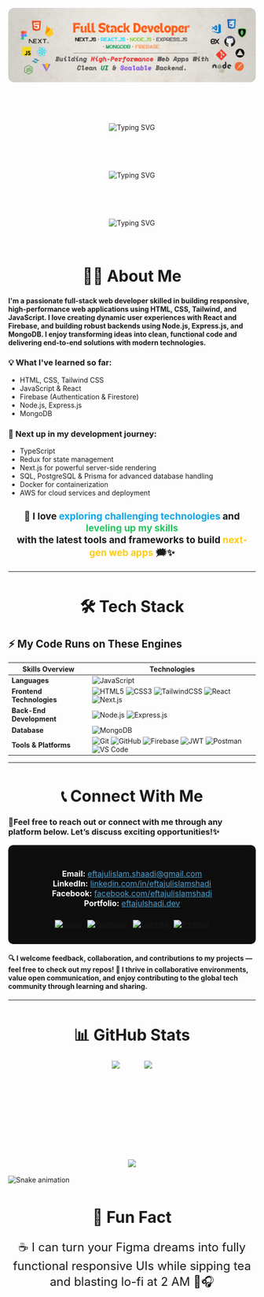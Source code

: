 <!-- Banner Image -->
<p align="center">
  <img src="https://raw.githubusercontent.com/ei-shadi/ei-shadi/refs/heads/main/Banner.png" alt="Welcome Banner" style="border-radius:12px; max-width:100%; height:auto;" />
</p>

<div style="display: flex; justify-content: center; margin-top: 5rem; margin-bottom: 5rem;">
  <img
    src="https://readme-typing-svg.herokuapp.com?font=Bitcount+Grid+Single&size=42&duration=2500&pause=100000&color=00ffff&center=true&vCenter=true&width=1400&lines=Hi!"
    alt="Typing SVG"
    style="max-width: 100%; height: auto;" />
</div>

<div style="display: flex; justify-content: center; margin-top: 5rem; margin-bottom: 5rem;">
  <img
    src="https://readme-typing-svg.herokuapp.com?font=Bitcount+Grid+Single&size=44&duration=2500&pause=100000&color=b200ff&center=true&vCenter=true&width=1400&lines=🖤Welcome+to+My+Darkside🌚"
    alt="Typing SVG"
    style="max-width: 100%; height: auto;" />
</div>

<div style="display: flex; justify-content: center; margin-top: 5rem; margin-bottom: 5rem;">
  <img
    src="https://readme-typing-svg.herokuapp.com?font=Mozilla+Headline&size=50&duration=3000&pause=1000&color=ed5a00&center=true&vCenter=true&width=1700&lines=I+am+Eftajul+Islam+Shadi+🥷🏻;Full+Stack+Developer+%7C+MERN+Stack+Developer;I+thrive+on+exploring+new+technologies+and+solving+complex+problems;Building+scalable%2C+high-impact+web+applications👀"
    alt="Typing SVG"
    style="max-width: 100%; height: auto;" />
</div>


<!-- 🧑‍💻 About Me -->
<h1 align="center" style="font-size: 2rem; margin-top: 3rem;">🧑‍💻 About Me</h1>
<h4>
  I'm a passionate full-stack web developer skilled in building responsive, high-performance web applications using HTML, CSS, Tailwind, and JavaScript. I love creating dynamic user experiences with React and Firebase, and building robust backends using Node.js, Express.js, and MongoDB. I enjoy transforming ideas into clean, functional code and delivering end-to-end solutions with modern technologies.
</h4>

<h3>
  💡 What I've learned so far:
</h3>

<ul>
  <li>HTML, CSS, Tailwind CSS</li>
  <li>JavaScript & React</li>
  <li>Firebase (Authentication & Firestore)</li>
  <li>Node.js, Express.js</li>
  <li>MongoDB</li>
</ul>

<h3>
  🚀 Next up in my development journey:
</h3>

<ul>
  <li>TypeScript</li>
  <li>Redux for state management</li>
  <li>Next.js for powerful server-side rendering</li>
  <li>SQL, PostgreSQL & Prisma for advanced database handling</li>
  <li>Docker for containerization</li>
  <li>AWS for cloud services and deployment</li>
</ul>

<h3 align="center" style="font-size:1.2rem;">
  🖤 I love <span style="color:#0ea5e9; font-weight:700;">exploring challenging technologies</span> and 
  <span style="color:#22c55e; font-weight:700;">leveling up my skills</span><br/>
  with the latest tools and frameworks to build 
  <span style="color:#facc15; font-weight:700;">next-gen web apps</span> 🗯️✨
</h3>

---

<!-- 🛠️ Tech Stack -->
<h1 align="center" style="font-size: 2rem; margin-top: 3rem;">🛠️ Tech Stack</h1>

<h2>⚡ My Code Runs on These Engines</h2>

| **Skills Overview**       | **Technologies**                                                                                                                                                          |
|---------------------------|---------------------------------------------------------------------------------------------------------------------------------------------------------------------------|
| **Languages**             | ![JavaScript](https://img.shields.io/badge/-JavaScript-F7DF1E?style=for-the-badge&logo=javascript&logoColor=000) |
| **Frontend Technologies** | ![HTML5](https://img.shields.io/badge/-HTML5-E34F26?style=for-the-badge&logo=html5&logoColor=white) ![CSS3](https://img.shields.io/badge/-CSS3-1572B6?style=for-the-badge&logo=css3) ![TailwindCSS](https://img.shields.io/badge/-TailwindCSS-06B6D4?style=for-the-badge&logo=tailwindcss) ![React](https://img.shields.io/badge/-React-20232A?style=for-the-badge&logo=react) ![Next.js](https://img.shields.io/badge/-Next.js-000?style=for-the-badge&logo=nextdotjs) |
| **Back-End Development**  | ![Node.js](https://img.shields.io/badge/-Node.js-339933?style=for-the-badge&logo=nodedotjs&logoColor=white) ![Express.js](https://img.shields.io/badge/-Express.js-000000?style=for-the-badge&logo=express&logoColor=white) |
| **Database**              | ![MongoDB](https://img.shields.io/badge/-MongoDB-47A248?style=for-the-badge&logo=mongodb&logoColor=white) |
| **Tools & Platforms**     | ![Git](https://img.shields.io/badge/-Git-F05032?style=for-the-badge&logo=git&logoColor=white) ![GitHub](https://img.shields.io/badge/-GitHub-181717?style=for-the-badge&logo=github&logoColor=white) ![Firebase](https://img.shields.io/badge/-Firebase-FFCA28?style=for-the-badge&logo=firebase&logoColor=black) ![JWT](https://img.shields.io/badge/-JWT-000000?style=for-the-badge&logo=JSON%20web%20tokens&logoColor=white) ![Postman](https://img.shields.io/badge/-Postman-FF6C37?style=for-the-badge&logo=postman&logoColor=white) ![VS Code](https://img.shields.io/badge/-VS%20Code-007ACC?style=for-the-badge&logo=visual-studio-code&logoColor=white) |

---

<!-- 📬 Connect With Me -->
<h1 align="center" style="font-size: 2rem; margin-top: 3rem;">📞 Connect With Me</h1>

<h3>🖤Feel free to reach out or connect with me through any platform below. Let’s discuss exciting opportunities!✨</h3>

<section id="contact" style="color: #fff; padding: 2rem; background-color: #0e0e0e; border-radius: 10px; max-width: 700px; margin: auto;">
  <ul style="list-style: none; padding-left: 0; text-align: center; font-size: 1rem;">
    <li><strong>Email:</strong> <a href="mailto:eftajulislam.shaadi@gmail.com" style="color: #4EA1D3;">eftajulislam.shaadi@gmail.com</a></li>
    <li><strong>LinkedIn:</strong> <a href="https://linkedin.com/in/eftajulislamshadi" target="_blank" style="color: #4EA1D3;">linkedin.com/in/eftajulislamshadi</a></li>
    <li><strong>Facebook:</strong> <a href="https://www.facebook.com/eftajulislamshadi" target="_blank" style="color: #4EA1D3;">facebook.com/eftajulislamshadi</a></li>
    <li><strong>Portfolio:</strong> <a href="https://www.eftajulshadi.dev" target="_blank" style="color: #4EA1D3;">eftajulshadi.dev</a></li>
  </ul>
  <div style="display: flex; justify-content: center; flex-wrap: wrap; margin-top: 1.5rem; gap: 12px;">
    <a href="mailto:eftajulislam.saadi@gmail.com" target="_blank">
      <img src="https://img.shields.io/badge/Gmail-%23EA4335?style=for-the-badge&logo=gmail&logoColor=white&labelColor=black&label=Send%20Email" alt="Gmail" />
    </a>
    <a href="https://www.facebook.com/eftajulislamshadi" target="_blank">
      <img src="https://img.shields.io/badge/Facebook-%231877F2?style=for-the-badge&logo=facebook&logoColor=white&labelColor=black" alt="Facebook" />
    </a>
    <a href="https://linkedin.com/in/eftajulislamshadi" target="_blank">
      <img src="https://img.shields.io/badge/LinkedIn-%230A66C2?style=for-the-badge&logo=linkedin&logoColor=white&labelColor=black" alt="LinkedIn" />
    </a>
    <a href="https://www.eftajulshadi.dev" target="_blank">
      <img src="https://img.shields.io/badge/Portfolio-%23000000?style=for-the-badge&logo=About.me&logoColor=white&labelColor=black" alt="Portfolio" />
    </a>
  </div>
</section>

<h4>
  🔍 I welcome feedback, collaboration, and contributions to my projects — feel free to check out my repos!  
  🤝 I thrive in collaborative environments, value open communication, and enjoy contributing to the global tech community through learning and sharing.
</h4>

---

<!-- 📊 GitHub Stats -->
<h1 align="center" style="font-size: 2rem; margin-top: 3rem;">📊 GitHub Stats</h1>

<div align="center" style="display: flex; justify-content: center; gap: 50px; flex-wrap: wrap;">
  <img src="https://github-readme-stats.vercel.app/api?username=ei-shadi&theme=midnight-purple&hide_border=false&include_all_commits=true&count_private=true" height="180" />
  <img src="https://nirzak-streak-stats.vercel.app/?user=ei-shadi&theme=midnight-purple&hide_border=false" height="180" />
</div>

<div align="center" style="margin-top: 20px;">
  <img src="https://github-readme-stats.vercel.app/api/top-langs/?username=ei-shadi&theme=midnight-purple&hide_border=false&include_all_commits=true&count_private=true&layout=compact" height="180" />
</div>


<!-- 🐍 Contribution Snake -->
![Snake animation](https://raw.githubusercontent.com/SafuGit/SafuGit/output/github-contribution-grid-snake-dark.svg)


<!-- 🎯 Fun Fact -->
<h1 align="center" style="font-size: 2rem; margin-top: 3rem;">🎯 Fun Fact</h1>

<p align="center" style="font-size: 1.5rem;">
  ☕ I can turn your Figma dreams into fully functional responsive UIs while sipping tea and blasting lo-fi at 2 AM 🌙🎧
</p>
